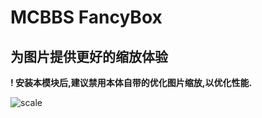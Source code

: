 # MCBBS FancyBox
## 为图片提供更好的缩放体验  
  
**! 安装本模块后,建议禁用本体自带的优化图片缩放,以优化性能.**  

![scale](https://attachment.mcbbs.net/forum/202008/12/225705iarp7psam2arnpz5.gif)
